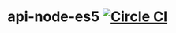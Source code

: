 # api-node-es5 [![Circle CI](https://circleci.com/gh/pedromotta/api-node-es5/tree/master.svg?style=shield)](https://circleci.com/gh/pedromotta/api-node-es5/tree/master)
